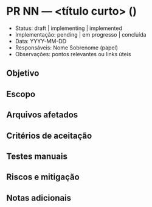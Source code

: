 # PR NN — <título curto> (<slug>)

- Status: draft | implementing | implemented
- Implementação: pending | em progresso | concluída
- Data: YYYY-MM-DD
- Responsáveis: Nome Sobrenome (papel)
- Observações: pontos relevantes ou links úteis

## Objetivo

## Escopo

## Arquivos afetados

## Critérios de aceitação

## Testes manuais

## Riscos e mitigação

## Notas adicionais
